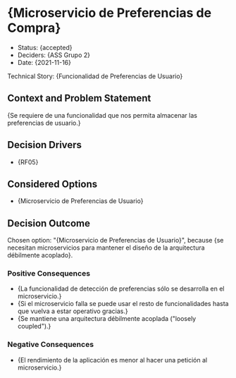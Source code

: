 # {Microservicio de Preferencias de Compra}

* Status: {accepted}
* Deciders: {ASS Grupo 2}
* Date: {2021-11-16}

Technical Story: {Funcionalidad de Preferencias de Usuario}

## Context and Problem Statement

{Se requiere de una funcionalidad que nos permita almacenar las preferencias de usuario.}

## Decision Drivers

* {RF05}

## Considered Options

* {Microservicio de Preferencias de Usuario}

## Decision Outcome

Chosen option: "{Microservicio de Preferencias de Usuario}", because {se necesitan microservicios para mantener el diseño de la arquitectura débilmente acoplado}.

### Positive Consequences

* {La funcionalidad de detección de preferencias sólo se desarrolla en el microservicio.}
* {Si el microservicio falla se puede usar el resto de funcionalidades hasta que vuelva a estar operativo gracias.}
* {Se mantiene una arquitectura débilmente acoplada ("loosely coupled").}

### Negative Consequences

* {El rendimiento de la aplicación es menor al hacer una petición al microservicio.}
